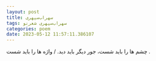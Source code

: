 ```yaml
---
layout: post
title: سهراب‌سپهری
tags: سهراب‌سپهری شعر‌نو
categories: poem
date: 2023-05-12 11:57:11.386107
---
```


چشم ها را باید شست، جور دیگر باید دید. / واژه ها را باید شست .
